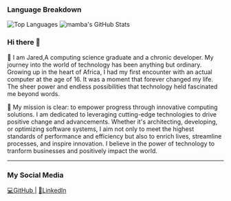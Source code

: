 ### Language Breakdown
![Top Languages](https://github-readme-stats.vercel.app/api/top-langs/?username=Intina47&layout=compact&hide=html)
![mamba's GitHub Stats](https://github-readme-stats.vercel.app/api?username=Intina47&show_icons=true&theme=radical&exclude_repo=contributed&hide=contribs)
### Hi there 👋
🚀 I am Jared,A computing science graduate and a chronic developer. My journey into the world of technology has been anything but ordinary. Growing up in the heart of Africa, I had my first encounter with an actual computer at the age of 16. It was a moment that forever changed my life. The sheer power and endless possibilities that technology held fascinated me beyond words.

🎯 My mission is clear: to empower progress through innovative computing solutions. I am dedicated to leveraging cutting-edge technologies to drive positive change and advancements. Whether it's architecting, developing, or optimizing software systems, I aim not only to meet the highest standards of performance and efficiency but also to enrich lives, streamline processes, and inspire innovation. I believe in the power of technology to tranform businesses and positively impact the world.
***
### My Social Media

[💻GitHub |](https://github.com/Jmomanyi)
[🤝LinkedIn](https://www.linkedin.com/in/jared-momanyi/)